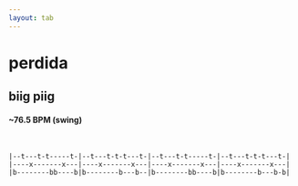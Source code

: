 ```yaml
---
layout: tab
---
```


# perdida
## biig piig

#### ~76.5 BPM (swing)

<br/>

```
|--t---t-t-----t-|--t---t-t-t---t-|--t---t-t-----t-|--t---t-t-t---t-|
|----x-------x---|----x-------x---|----x-------x---|----x-------x---|
|b--------bb----b|b--------b---b--|b--------bb----b|b--------b---b-b|
```
